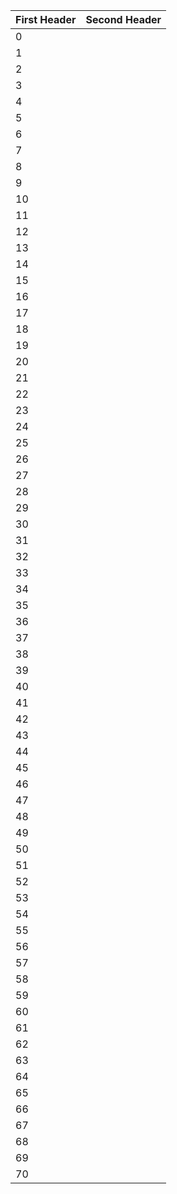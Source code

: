 | First Header  | Second Header |
| ------------- | ------------- |
| 0  |  |
| 1  |  |
| 2  |  |
| 3  |  |
| 4  |  |
| 5  |  |
| 6  |  |
| 7  |  |
| 8  |  |
| 9  |  |
| 10  |  |
| 11  |  |
| 12  |  |
| 13  |  |
| 14  |  |
| 15  |  |
| 16  |  |
| 17  |  |
| 18  |  |
| 19  |  |
| 20  |  |
| 21  |  |
| 22  |  |
| 23  |  |
| 24  |  |
| 25  |  |
| 26  |  |
| 27  |  |
| 28  |  |
| 29  |  |
| 30  |  |
| 31  |  |
| 32  |  |
| 33  |  |
| 34  |  |
| 35  |  |
| 36  |  |
| 37  |  |
| 38  |  |
| 39  |  |
| 40  |  |
| 41  |  |
| 42  |  |
| 43  |  |
| 44  |  |
| 45  |  |
| 46  |  |
| 47  |  |
| 48  |  |
| 49  |  |
| 50  |  |
| 51  |  |
| 52  |  |
| 53  |  |
| 54  |  |
| 55  |  |
| 56  |  |
| 57  |  |
| 58  |  |
| 59  |  |
| 60  |  |
| 61  |  |
| 62  |  |
| 63  |  |
| 64  |  |
| 65  |  |
| 66  |  |
| 67  |  |
| 68  |  |
| 69  |  |
| 70  |  |
